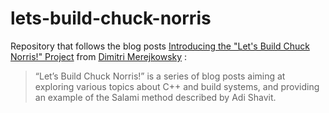 # lets-build-chuck-norris

Repository that follows the blog posts [Introducing the "Let's Build Chuck Norris!" Project](https://dmerej.info/blog/post/introducing-the-chuck-norris-project/)
from [Dimitri Merejkowsky](https://dmerej.info/blog/pages/about/) :

> “Let’s Build Chuck Norris!” is a series of blog posts aiming at exploring various topics about
> C++ and build systems, and providing an example of the Salami method described by Adi Shavit.
